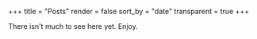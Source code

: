 +++
title = "Posts"
render = false
sort_by = "date"
transparent = true
+++

There isn't much to see here yet. Enjoy.
